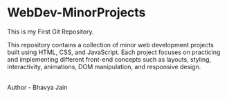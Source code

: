 # WebDev-MinorProjects
This is my First Git Repository.

This repository contains a collection of minor web development projects built using HTML, CSS, and JavaScript. Each project focuses on practicing and implementing different front-end concepts such as layouts, styling, interactivity, animations, DOM manipulation, and responsive design.

<br>
Author - Bhavya Jain
